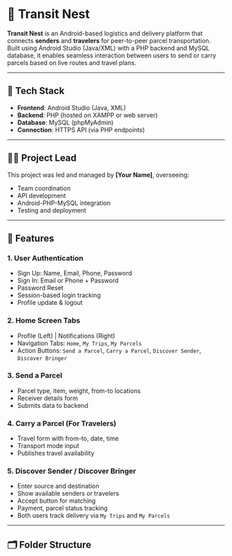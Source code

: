 # 🚚 Transit Nest

**Transit Nest** is an Android-based logistics and delivery platform that connects **senders** and **travelers** for peer-to-peer parcel transportation. Built using Android Studio (Java/XML) with a PHP backend and MySQL database, it enables seamless interaction between users to send or carry parcels based on live routes and travel plans.

---

## 🔧 Tech Stack

- **Frontend**: Android Studio (Java, XML)
- **Backend**: PHP (hosted on XAMPP or web server)
- **Database**: MySQL (phpMyAdmin)
- **Connection**: HTTPS API (via PHP endpoints)

---

## 🧑‍💼 Project Lead

This project was led and managed by **[Your Name]**, overseeing:
- Team coordination
- API development
- Android-PHP-MySQL integration
- Testing and deployment

---

## 📱 Features

### 1. **User Authentication**
- Sign Up: Name, Email, Phone, Password
- Sign In: Email or Phone + Password
- Password Reset
- Session-based login tracking
- Profile update & logout

### 2. **Home Screen Tabs**
- Profile (Left) | Notifications (Right)
- Navigation Tabs: `Home`, `My Trips`, `My Parcels`
- Action Buttons: `Send a Parcel`, `Carry a Parcel`, `Discover Sender`, `Discover Bringer`

### 3. **Send a Parcel**
- Parcel type, item, weight, from-to locations
- Receiver details form
- Submits data to backend

### 4. **Carry a Parcel (For Travelers)**
- Travel form with from-to, date, time
- Transport mode input
- Publishes travel availability

### 5. **Discover Sender / Discover Bringer**
- Enter source and destination
- Show available senders or travelers
- Accept button for matching
- Payment, parcel status tracking
- Both users track delivery via `My Trips` and `My Parcels`

---

## 🗂 Folder Structure


